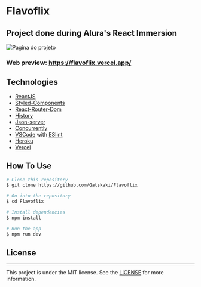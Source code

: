 # Flavoflix
## Project done during Alura's React Immersion

![Pagina do projeto](https://github.com/Gatskaki/Flavoflix/blob/master/src/assets/homeFlavoflixVideo.gif)
### Web preview:  https://flavoflix.vercel.app/

## Technologies 

* [ReactJS](https://reactjs.org/)
* [Styled-Components](https://www.styled-components.com/)
* [React-Router-Dom](https://reactrouter.com/web/guides/quick-start)
* [History](https://www.npmjs.com/package/history)
* [Json-server](https://github.com/typicode/json-server)
* [Concurrently](https://github.com/kimmobrunfeldt/concurrently)
* [VSCode](https://code.visualstudio.com/) with [ESlint](https://marketplace.visualstudio.com/items?itemName=dbaeumer.vscode-eslint)
* [Heroku](https://www.heroku.com/)
* [Vercel](https://vercel.com/)

## How To Use

```bash
# Clone this repository
$ git clone https://github.com/Gatskaki/Flavoflix

# Go into the repository
$ cd Flavoflix

# Install dependencies
$ npm install

# Run the app
$ npm run dev
```

## License 
---

This project is under the MIT license. See the [LICENSE](https://github.com/lukemorales/Flavoflix/blob/master/LICENSE) for more information.
